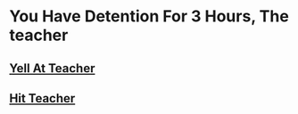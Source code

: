 # You Have Detention For 3 Hours, The teacher

## [Yell At Teacher](deans.md)
## [Hit Teacher](expelled.md)